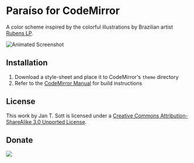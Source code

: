 # Paraíso for CodeMirror

A color scheme inspired by the colorful illustrations by Brazilian artist [Rubens LP][1].

![Animated Screenshot][2]

## Installation

1. Download a style-sheet and place it to CodeMirror's `theme` directory
2. Refer to the [CodeMirror Manual][3] for build instructions

## License

This work by Jan T. Sott is licensed under a [Creative Commons Attribution-ShareAlike 3.0 Unported License][4].

## Donate

[<img src="https://raw.github.com/balupton/flattr-buttons/master/badge-89x18.gif" />][5]

[1]: http://www.rubenslp.com.br/
[2]: https://raw.github.com/idleberg/Paraiso-CodeMirror/master/images/screenshot.gif
[3]: http://codemirror.net/doc/manual.html
[4]: http://creativecommons.org/licenses/by-sa/3.0/deed.en_US
[5]: https://flattr.com/submit/auto?user_id=idleberg&url=https://github.com/idleberg/Paraiso-CodeMirror/&title=Paraiso%20Color%20Scheme&description=A%29color%29scheme%29inspired%29by%29the%29colorful%29illustrations%29by%29Brazilian%29artist%29Rubens%29LP&language=en_GB&tags=codemirror,color%20scheme,theme,syntax%20highlight,style-sheets&hidden=0&category=software